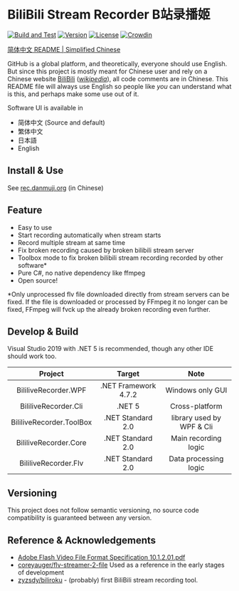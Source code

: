 # BiliBili Stream Recorder B站录播姬

[![Build and Test](https://github.com/Bililive/BililiveRecorder/actions/workflows/build.yml/badge.svg)](https://github.com/Bililive/BililiveRecorder/actions/workflows/build.yml)
[![Version](https://img.shields.io/github/tag/Bililive/BililiveRecorder.svg?label=Version)](#)
[![License](https://img.shields.io/github/license/Bililive/BililiveRecorder.svg)](#)
[![Crowdin](https://badges.crowdin.net/bililiverecorder/localized.svg)](https://crowdin.com/project/bililiverecorder)

[简体中文 README | Simplified Chinese](README_CN.md)

GitHub is a global platform, and theoretically, everyone should use English. But since this project is mostly meant for Chinese user and rely on a Chinese website [BiliBili](https://live.bilibili.com) ([_wikipedia_](https://en.wikipedia.org/wiki/Bilibili)), all code comments are in Chinese. This README file will always use English so people like _you_ can understand what is this, and perhaps make some use out of it.

Software UI is available in

- 简体中文 (Source and default)
- 繁体中文
- 日本語
- English

## Install & Use

See [rec.danmuji.org](https://rec.danmuji.org) (in Chinese)

## Feature

- Easy to use
- Start recording automatically when stream starts
- Record multiple stream at same time
- Fix broken recording caused by broken bilibili stream server
- Toolbox mode to fix broken bilibili stream recording recorded by other software*
- Pure C#, no native dependency like ffmpeg
- Open source!

*Only unprocessed flv file downloaded directly from stream servers can be fixed. If the file is downloaded or processed by FFmpeg it no longer can be fixed, FFmpeg will fvck up the already broken recording even further.

## Develop & Build

Visual Studio 2019 with .NET 5 is recommended, though any other IDE should work too.

Project | Target | Note
:---:|:---:|:---:
BililiveRecorder.WPF | .NET Framework 4.7.2 | Windows only GUI
BililiveRecorder.Cli | .NET 5 | Cross-platform
BililiveRecorder.ToolBox | .NET Standard 2.0 | library used by WPF & Cli
BililiveRecorder.Core | .NET Standard 2.0 | Main recording logic
BililiveRecorder.Flv | .NET Standard 2.0 | Data processing logic

## Versioning

This project does not follow semantic versioning, no source code compatibility is guaranteed between any version.

## Reference & Acknowledgements

- [Adobe Flash Video File Format Specification 10.1.2.01.pdf](https://www.adobe.com/content/dam/acom/en/devnet/flv/video_file_format_spec_v10_1.pdf)
- [coreyauger/flv-streamer-2-file](https://github.com/coreyauger/flv-streamer-2-file) Used as a reference in the early stages of development
- [zyzsdy/biliroku](https://github.com/zyzsdy/biliroku) - (probably) first BiliBili stream recording tool.
